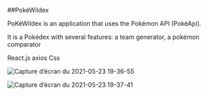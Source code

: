 ##PokéWildex

PoKéWildex is an application that uses the Pokémon API (PokéApi).

It is a Pokédex with several features:
     a team generator, 
     a pokémon comparator

React.js
axios
Css


![Capture d’écran du 2021-05-23 19-36-55](https://user-images.githubusercontent.com/74680440/119271102-58287380-bc00-11eb-8fd6-3aa77b9740e4.png)

![Capture d’écran du 2021-05-23 19-37-41](https://user-images.githubusercontent.com/74680440/119271137-873ee500-bc00-11eb-94b3-f7929a7d7dee.png)
